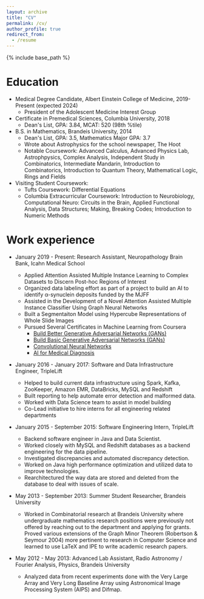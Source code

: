 ```yaml
---
layout: archive
title: "CV"
permalink: /cv/
author_profile: true
redirect_from:
  - /resume
---
```


{% include base_path %}

Education
======
* Medical Degree Candidate, Albert Einstein College of Medicine, 2019-Present (expected 2024)  
  * President of the Adolescent Medicine Interest Group 
* Certificate in Premedical Sciences, Columbia University, 2018
  * Dean's List, GPA: 3.84, MCAT: 520 (98th %tile)  
* B.S. in Mathematics, Brandeis University, 2014
  * Dean's List, GPA: 3.5, Mathematics Major GPA: 3.7 
  * Wrote about Astrophysics for the school newspaper, The Hoot
  * Notable Coursework: Advanced Calculus, Advanced Physics Lab, Astrophpysics, 
  Complex Analysis, Independent Study in Combinatorics, Intermediate Mandarin, 
  Introduction to Combinatorics, Introduction to Quantum Theory, Mathematical Logic, 
  Rings and Fields 
* Visiting Student Coursework: 
  * Tufts Coursework: Differential Equations 
  * Columbia Extracurricular Coursework: Introduction to Neurobiology, Computational Neuro: Circuits in the Brain, Applied Functional Analysis, Data Structures; Making, Breaking Codes; Introduction to Numeric Methods

Work experience
======
* January 2019 - Present: Research Assistant, Neuropathology Brain Bank, Icahn Medical School 
  * Applied Attention Assisted Multiple Instance Learning to Complex Datasets to Discern Post-hoc Regions of Interest 
  * Organized data labeling effort as part of a project to build an AI to identify α-synuclein deposits funded by the MJFF 
  * Assisted in the Development of a Novel Attention Assisted Multiple Instance Classifier Using Graph Neural Networks 
  * Built a Segmentaiton Model using Hypercube Representations of Whole Slide Images 
  * Pursued Several Certificates in Machine Learning from Coursera 
    * [Build Better Generative Adversarial Networks (GANs)](https://www.coursera.org/account/accomplishments/certificate/CQRYD3S4CNCM) 
    * [Build Basic Generative Adversarial Networks (GANs)](https://www.coursera.org/account/accomplishments/certificate/8JHMSL8FJ2N4)
    * [Convolutional Neural Networks](https://www.coursera.org/account/accomplishments/certificate/R39SY5M7RPUR) 
    * [AI for Medical Diagnosis](https://www.coursera.org/account/accomplishments/certificate/EJG9LGXCYGUF) 

* January 2016 - January 2017: Software and Data Infrastructure Engineer, TripleLift 
  * Helped to build current data infrastructure using Spark, Kafka, ZooKeeper, 
  Amazon EMR, DataBricks, MySQL and Redshift
  * Built reporting to help automate error detection and malformed data. 
  * Worked with Data Science team to assist in model building  
  * Co-Lead initiative to hire interns for all engineering related departments 

* January 2015 - September 2015: Software Engineering Intern, TripleLift 
  * Backend software engineer in Java and Data Scientist. 
  * Worked closely with MySQL and Redshift databases as a backend engineering for 
  the data pipeline. 
  * Investigated discrepancies and automated discrepancy detection. 
  * Worked on Java high performance optimization and utilized data to improve 
  technologies. 
  * Rearchitectured the way data are stored and deleted from the database to deal 
  with issues of scale.

* May 2013 - September 2013: Summer Student Researcher, Brandeis University 
  * Worked in Combinatorial research at Brandeis University where undergraduate mathematics research positions were previously not offered by reaching out to the department and applying for grants. Proved various extensions of the Graph Minor Theorem (Robertson & Seymour 2004) more pertinent to research in Computer Science and learned to use LaTeX and IPE to write academic research papers.
  
* May 2012 - May 2013: Advanced Lab Assistant, Radio Astronomy / Fourier Analysis, 
Physics, Brandeis University 
  * Analyzed data from recent experiments done with the Very Large Array and Very Long Baseline Array using Astronomical Image Processing System (AIPS) and Difmap.
